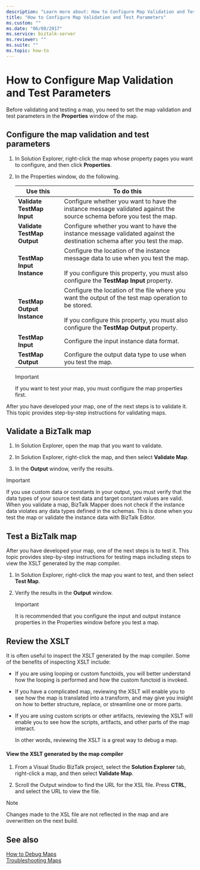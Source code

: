 ```yaml
---
description: "Learn more about: How to Configure Map Validation and Test Parameters"
title: "How to Configure Map Validation and Test Parameters"
ms.custom: ""
ms.date: "06/08/2017"
ms.service: biztalk-server
ms.reviewer: ""
ms.suite: ""
ms.topic: how-to
---
```

# How to Configure Map Validation and Test Parameters
Before validating and testing a map, you need to set the map validation and test parameters in the **Properties** window of the map.  
  
## Configure the map validation and test parameters  
  
1.  In Solution Explorer, right-click the map whose property pages you want to configure, and then click **Properties**.  
  
2.  In the Properties window, do the following.  
  
    |Use this|To do this|  
    |--------------|----------------|  
    |**Validate TestMap Input**|Configure whether you want to have the instance message validated against the source schema before you test the map.|  
    |**Validate TestMap Output**|Configure whether you want to have the instance message validated against the destination schema after you test the map.|  
    |**TestMap Input Instance**|Configure the location of the instance message data to use when you test the map.<br /><br /> If you configure this property, you must also configure the **TestMap Input** property.|  
    |**TestMap Output Instance**|Configure the location of the file where you want the output of the test map operation to be stored.<br /><br /> If you configure this property, you must also configure the **TestMap Output** property.|  
    |**TestMap Input**|Configure the input instance data format.|  
    |**TestMap Output**|Configure the output data type to use when you test the map.|  
  
    > [!IMPORTANT]
    >  If you want to test your map, you must configure the map properties first.  

After you have developed your map, one of the next steps is to validate it. This topic provides step-by-step instructions for validating maps.  
  
## Validate a BizTalk map  
  
1.  In Solution Explorer, open the map that you want to validate.  
  
2.  In Solution Explorer, right-click the map, and then select **Validate Map**.  
  
3.  In the **Output** window, verify the results.  
  
> [!IMPORTANT]
>  If you use custom data or constants in your output, you must verify that the data types of your source test data and target constant values are valid. When you validate a map, BizTalk Mapper does not check if the instance data violates any data types defined in the schemas. This is done when you test the map or validate the instance data with BizTalk Editor. 

## Test a BizTalk map

After you have developed your map, one of the next steps is to test it. This topic provides step-by-step instructions for testing maps including steps to view the XSLT generated by the map compiler.  
  
1.  In Solution Explorer, right-click the map you want to test, and then select **Test Map**.  
  
2.  Verify the results in the **Output** window.  
  
    > [!IMPORTANT]
    >  It is recommended that you configure the input and output instance properties in the Properties window before you test a map.  
  
## Review the XSLT  
 It is often useful to inspect the XSLT generated by the map compiler. Some of the benefits of inspecting XSLT include:  
  
- If you are using looping or custom functoids, you will better understand how the looping is performed and how the custom functoid is invoked.  
  
- If you have a complicated map, reviewing the XSLT will enable you to see how the map is translated into a transform, and may give you insight on how to better structure, replace, or streamline one or more parts.  
  
- If you are using custom scripts or other artifacts, reviewing the XSLT will enable you to see how the scripts, artifacts, and other parts of the map interact.  
  
  In other words, reviewing the XSLT is a great way to debug a map.  
  
#### View the XSLT generated by the map compiler  
  
1.  From a Visual Studio BizTalk project, select the **Solution Explorer** tab, right-click a map, and then select **Validate Map**.  
  
2.  Scroll the Output window to find the URL for the XSL file. Press **CTRL**, and select the URL to view the file.  
  
> [!NOTE]
>  Changes made to the XSL file are not reflected in the map and are overwritten on the next build.  
  
## See also  

[How to Debug Maps](../core/how-to-debug-maps.md)  
[Troubleshooting Maps](../core/troubleshooting-maps.md)  
